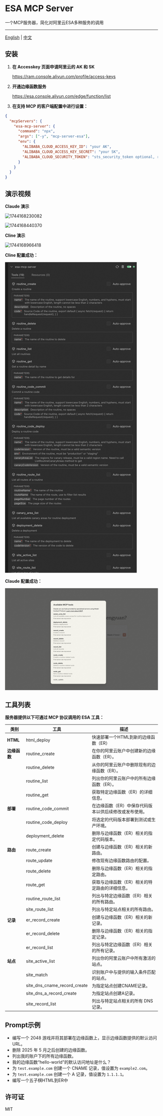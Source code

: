 # ESA MCP Server

一个MCP服务器，简化对阿里云ESA多种服务的调用

---

[English](./readme.md) | [中文](./readme_zh.md)

## 安装

1. **在 Accesskey 页面申请阿里云的 AK 和 SK**

   https://ram.console.aliyun.com/profile/access-keys

2. **开通边缘函数服务**

   https://esa.console.aliyun.com/edge/function/list

3. **在支持 MCP 的客户端配置中进行设置：**

```json
{
  "mcpServers": {
    "esa-mcp-server": {
      "command": "npx",
      "args": ["-y", "mcp-server-esa"],
      "env": {
        "ALIBABA_CLOUD_ACCESS_KEY_ID": "your AK",
        "ALIBABA_CLOUD_ACCESS_KEY_SECRET": "your SK",
        "ALIBABA_CLOUD_SECURITY_TOKEN": "sts_security_token optional, required when using STS Token (默认不需要传)"
      }
    }
  }
}
```

## 演示视频

**Claude 演示**

![1744168230082](image/readme/1744168230082.gif)

![1744168440370](image/readme/1744168440370.gif)

**Cline 演示**

![1744168966418](image/readme/1744168966418.gif)

**Cline 配置成功：**

![1744114625974](image/readme/1744114625974.png)

**Claude 配置成功：**

![1744165412296](image/readme/1744165412296.png)

## 工具列表

**服务器提供以下可通过 MCP 协议调用的 ESA 工具：**

| 类别         | 工具                         | 描述                                                   |
| ------------ | ---------------------------- | ------------------------------------------------------ |
| **HTML**     | html_deploy                  | 快速部署一个HTML到新的边缘函数（ER）                   |
| **边缘函数** | routine_create               | 在你的阿里云账户中创建新的边缘函数（ER）。             |
|              | routine_delete               | 从你的阿里云账户中删除现有的边缘函数（ER）。           |
|              | routine_list                 | 列出你的阿里云账户中的所有边缘函数（ER）。             |
|              | routine_get                  | 获取特定边缘函数（ER）的详细信息。                     |
| **部署**     | routine_code_commit          | 在边缘函数（ER）中保存代码版本以供后续修改或发布使用。 |
|              | routine_code_deploy          | 将选定的代码版本部署到测试或生产环境。                 |
|              | deployment_delete            | 删除与边缘函数（ER）相关的指定代码版本。               |
| **路由**     | route_create                 | 创建与边缘函数（ER）相关的新路由。                     |
|              | route_update                 | 修改现有边缘函数路由的配置。                           |
|              | route_delete                 | 删除与边缘函数（ER）相关的指定路由。                   |
|              | route_get                    | 获取与边缘函数（ER）相关的特定路由的详细信息。         |
|              | routine_route_list           | 列出与特定边缘函数（ER）相关的所有路由。               |
|              | site_route_list              | 列出与特定站点相关的所有路由。                         |
| **记录**     | er_record_create             | 创建与边缘函数（ER）相关的新记录。                     |
|              | er_record_delete             | 删除与边缘函数（ER）相关的指定记录。                   |
|              | er_record_list               | 列出与特定边缘函数（ER）相关的所有记录。               |
| **站点**     | site_active_list             | 列出你的阿里云账户中所有激活的站点。                   |
|              | site_match                   | 识别账户中与提供的输入条件匹配的站点。                 |
|              | site_dns_cname_record_create | 为指定站点创建CNAME记录。                              |
|              | site_dns_a_record_create     | 为指定站点创建A记录。                                  |
|              | site_record_list             | 列出与特定站点相关的所有 DNS 记录。                    |

## Prompt示例

- 编写一个 2048 游戏并将其部署在边缘函数上，显示边缘函数提供的默认访问 URL。
- 删除 2025 年 5 月之后创建的边缘函数。
- 列出我的账户下的所有边缘函数。
- 我的边缘函数“hello-world”的默认访问地址是什么？
- 为 `test.example.com` 创建一个 CNAME 记录，值设置为 `example2.com`。
- 为 `test.example.com` 创建一个 A 记录，值设置为 `1.1.1.1`。
- 编写一个五子棋HTML到ER中

## 许可证

MIT
